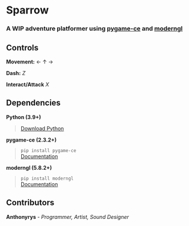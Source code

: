 # Sparrow
### A WIP adventure platformer using [pygame-ce](https://pyga.me) and [moderngl](https://moderngl.readthedocs.io/en/5.8.2)

## Controls
**Movement:** &#8592; &#8593; &#8594;

**Dash:** *Z*

**Interact/Attack** *X*

## Dependencies
**Python (3.9+)**
> [Download Python](https://www.python.org)

**pygame-ce (2.3.2+)**
> `pip install pygame-ce` \
> [Documentation](https://pyga.me/docs)

**moderngl (5.8.2+)**
> `pip install moderngl` \
> [Documentation](https://moderngl.readthedocs.io/en/5.8.2)

## Contributors
**Anthonyrys** - *Programmer, Artist, Sound Designer*
